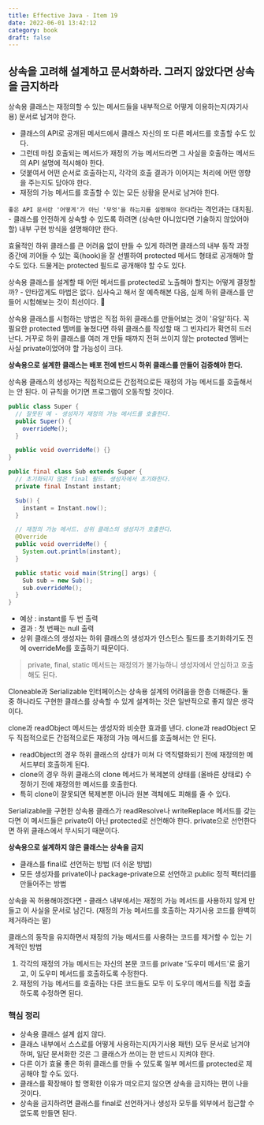 ```yaml
---
title: Effective Java - Item 19
date: 2022-06-01 13:42:12
category: book
draft: false
---
```


## 상속을 고려해 설계하고 문서화하라. 그러지 않았다면 상속을 금지하라

상속용 클래스는 재정의할 수 있는 메서드들을 내부적으로 어떻게 이용하는지(자기사용) 문서로 남겨야 한다. 
- 클래스의 API로 공개된 메서드에서 클래스 자신의 또 다른 메서드를 호출할 수도 있다.
- 그런데 마침 호출되는 메서드가 재정의 가능 메서드라면 그 사실을 호출하는 메서드의 API 설명에 적시해야 한다.
- 덧붙여서 어떤 순서로 호출하는지, 각각의 호출 결과가 이어지는 처리에 어떤 영향을 주는지도 담아야 한다.
- 재정의 가능 메서드를 호출할 수 있는 모든 상황을 문서로 남겨야 한다.

`좋은 API 문서란 '어떻게'가 아닌 '무엇'을 하는지를 설명해야 한다`라는 격언과는 대치됨. - 클래스를 안전하게 상속할 수 있도록 하려면 (상속만 아니었다면 기술하지 않았어야 할) 내부 구현 방식을 설명해야만 한다.

효율적인 하위 클래스를 큰 어려움 없이 만들 수 있게 하려면 클래스의 내부 동작 과정 중간에 끼어들 수 있는 훅(hook)을 잘 선별하여 protected 메서드 형태로 공개해야 할 수도 있다. 드물게는 protected 필드로 공개해야 할 수도 있다.

상속용 클래스를 설계할 때 어떤 메서드를 protected로 노출해야 할지는 어떻게 결정할까? - 안타깝게도 마법은 없다. 심사숙고 해서 잘 예측해본 다음, 실제 하위 클래스를 만들어 시험해보는 것이 최선이다. 🥲

상속용 클래스를 시험하는 방법은 직접 하위 클래스를 만들어보는 것이 '유일'하다. 꼭 필요한 protected 멤버를 놓쳤다면 하위 클래스를 작성할 때 그 빈자리가 확연히 드러난다. 거꾸로 하위 클래스를 여러 개 만들 때까지 전혀 쓰이지 않는 protected 멤버는 사실 private이었어야 할 가능성이 크다.

**상속용으로 설계한 클래스는 배포 전에 반드시 하위 클래스를 만들어 검증해야 한다.**

상속용 클래스의 생성자는 직접적으로든 간접적으로든 재정의 가능 메서드를 호출해서는 안 된다. 이 규칙을 어기면 프로그램이 오동작할 것이다.
```java
public class Super {
  // 잘못된 예 - 생성자가 재정의 가능 메서드를 호출한다.
  public Super() {
    overrideMe();
  }

  public void overrideMe() {}
}
```

```java
public final class Sub extends Super {
  // 초기화되지 않은 final 필드. 생성자에서 초기화한다.
  private final Instant instant;

  Sub() {
    instant = Instant.now(); 
  }

  // 재정의 가능 메서드. 상위 클래스의 생성자가 호출한다.
  @Override
  public void overrideMe() {
    System.out.println(instant);
  }

  public static void main(String[] args) {
    Sub sub = new Sub();
    sub.overrideMe();
  }
}
```

- 예상 : instant를 두 번 출력
- 결과 : 첫 번째는 null 출력
- 상위 클래스의 생성자는 하위 클래스의 생성자가 인스턴스 필드를 초기화하기도 전에 overrideMe를 호출하기 때문이다.

> private, final, static 메서드는 재정의가 불가능하니 생성자에서 안심하고 호출해도 된다.

Cloneable과 Serializable 인터페이스는 상속용 설계의 어려움을 한층 더해준다. 둘 중 하나라도 구현한 클래스를 상속할 수 있게 설계하는 것은 일반적으로 좋지 않은 생각이다.

clone과 readObject 메서드는 생성자와 비슷한 효과를 낸다. clone과 readObject 모두 직접적으로든 간접적으로든 재정의 가능 메서드를 호출해서는 안 된다.
- readObject의 경우 하위 클래스의 상태가 미쳐 다 역직렬화되기 전에 재정의한 메서드부터 호출하게 된다.
- clone의 경우 하위 클래스의 clone 메서드가 복제본의 상태를 (올바른 상태로) 수정하기 전에 재정의한 메서드를 호출한다.
- 특히 clone이 잘못되면 복제본뿐 아니라 원본 객체에도 피해를 줄 수 있다.

Serializable을 구현한 상속용 클래스가 readResolve나 writeReplace 메서드를 갖는다면 이 메서드들은 private이 아닌 protected로 선언해야 한다. private으로 선언한다면 하위 클래스에서 무시되기 때문이다.

**상속용으로 설계하지 않은 클래스는 상속을 금지**
- 클래스를 final로 선언하는 방법 (더 쉬운 방법)
- 모든 생성자를 private이나 package-private으로 선언하고 public 정적 팩터리를 만들어주는 방법

상속을 꼭 허용해야겠다면 - 클래스 내부에서는 재정의 가능 메서드를 사용하지 않게 만들고 이 사실을 문서로 남긴다. (재정의 가능 메서드를 호출하는 자기사용 코드를 완벽히 제거하라는 말)

클래스의 동작을 유지하면서 재정의 가능 메서드를 사용하는 코드를 제거할 수 있는 기계적인 방법
1. 각각의 재정의 가능 메서드는 자신의 본문 코드를 private '도우미 메서드'로 옮기고, 이 도우미 메서드를 호출하도록 수정한다.
2. 재정의 가능 메서드를 호출하는 다른 코드들도 모두 이 도우미 메서드를 직접 호출하도록 수정하면 된다.

### 핵심 정리

- 상속용 클래스 설계 쉽지 않다.
- 클래스 내부에서 스스로를 어떻게 사용하는지(자기사용 패턴) 모두 문서로 남겨야 하며, 일단 문서화한 것은 그 클래스가 쓰이는 한 반드시 지켜야 한다.
- 다른 이가 효율 좋은 하위 클래스를 만들 수 있도록 일부 메서드를 protected로 제공해야 할 수도 있다.
- 클래스를 확장해야 할 명확한 이유가 떠오르지 않으면 상속을 금지하는 편이 나을 것이다.
- 상속을 금지하려면 클래스를 final로 선언하거나 생성자 모두를 외부에서 접근할 수 없도록 만들면 된다.